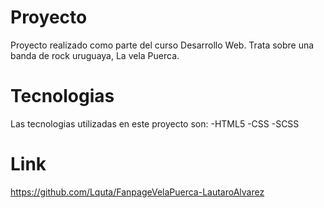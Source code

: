 # Proyecto
Proyecto realizado como parte del curso Desarrollo Web. Trata sobre una banda de rock uruguaya, La vela Puerca.
# Tecnologias
Las tecnologias utilizadas en este proyecto son: 
-HTML5
-CSS
-SCSS
# Link
https://github.com/Lquta/FanpageVelaPuerca-LautaroAlvarez
